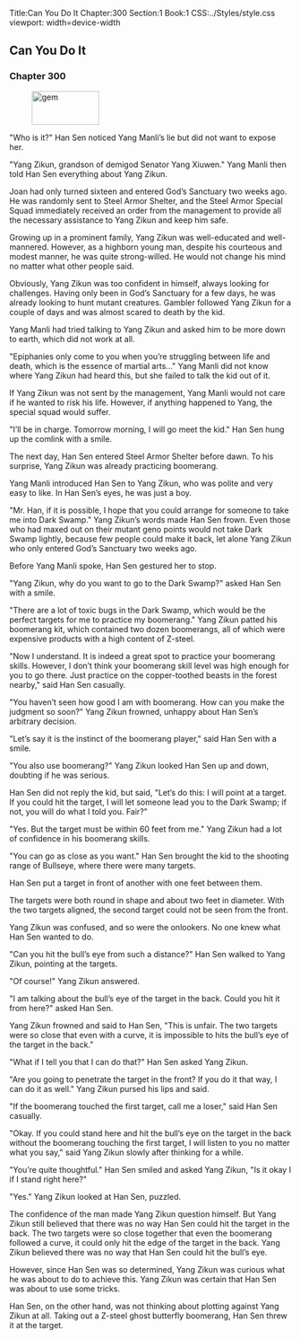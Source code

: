 Title:Can You Do It 
Chapter:300 
Section:1 
Book:1 
CSS:../Styles/style.css 
viewport: width=device-width
  
## Can You Do It
### Chapter 300
  
<figure>
	<img src="../Images/gem.gif" alt="gem" id="gem" width="120" height="60" />
</figure>
  

  
"Who is it?" Han Sen noticed Yang Manli’s lie but did not want to expose her.

"Yang Zikun, grandson of demigod Senator Yang Xiuwen." Yang Manli then told Han Sen everything about Yang Zikun.

Joan had only turned sixteen and entered God’s Sanctuary two weeks ago. He was randomly sent to Steel Armor Shelter, and the Steel Armor Special Squad immediately received an order from the management to provide all the necessary assistance to Yang Zikun and keep him safe.

Growing up in a prominent family, Yang Zikun was well-educated and well-mannered. However, as a highborn young man, despite his courteous and modest manner, he was quite strong-willed. He would not change his mind no matter what other people said.

Obviously, Yang Zikun was too confident in himself, always looking for challenges. Having only been in God’s Sanctuary for a few days, he was already looking to hunt mutant creatures. Gambler followed Yang Zikun for a couple of days and was almost scared to death by the kid.

Yang Manli had tried talking to Yang Zikun and asked him to be more down to earth, which did not work at all.

"Epiphanies only come to you when you’re struggling between life and death, which is the essence of martial arts…" Yang Manli did not know where Yang Zikun had heard this, but she failed to talk the kid out of it.

If Yang Zikun was not sent by the management, Yang Manli would not care if he wanted to risk his life. However, if anything happened to Yang, the special squad would suffer.

"I’ll be in charge. Tomorrow morning, I will go meet the kid." Han Sen hung up the comlink with a smile.

The next day, Han Sen entered Steel Armor Shelter before dawn. To his surprise, Yang Zikun was already practicing boomerang.

Yang Manli introduced Han Sen to Yang Zikun, who was polite and very easy to like. In Han Sen’s eyes, he was just a boy.

"Mr. Han, if it is possible, I hope that you could arrange for someone to take me into Dark Swamp." Yang Zikun’s words made Han Sen frown. Even those who had maxed out on their mutant geno points would not take Dark Swamp lightly, because few people could make it back, let alone Yang Zikun who only entered God’s Sanctuary two weeks ago.

Before Yang Manli spoke, Han Sen gestured her to stop.

"Yang Zikun, why do you want to go to the Dark Swamp?" asked Han Sen with a smile.

"There are a lot of toxic bugs in the Dark Swamp, which would be the perfect targets for me to practice my boomerang." Yang Zikun patted his boomerang kit, which contained two dozen boomerangs, all of which were expensive products with a high content of Z-steel.

"Now I understand. It is indeed a great spot to practice your boomerang skills. However, I don’t think your boomerang skill level was high enough for you to go there. Just practice on the copper-toothed beasts in the forest nearby," said Han Sen casually.

"You haven’t seen how good I am with boomerang. How can you make the judgment so soon?" Yang Zikun frowned, unhappy about Han Sen’s arbitrary decision.

"Let’s say it is the instinct of the boomerang player," said Han Sen with a smile.

"You also use boomerang?" Yang Zikun looked Han Sen up and down, doubting if he was serious.

Han Sen did not reply the kid, but said, "Let’s do this: I will point at a target. If you could hit the target, I will let someone lead you to the Dark Swamp; if not, you will do what I told you. Fair?"

"Yes. But the target must be within 60 feet from me." Yang Zikun had a lot of confidence in his boomerang skills.

"You can go as close as you want." Han Sen brought the kid to the shooting range of Bullseye, where there were many targets.

Han Sen put a target in front of another with one feet between them.

The targets were both round in shape and about two feet in diameter. With the two targets aligned, the second target could not be seen from the front.

Yang Zikun was confused, and so were the onlookers. No one knew what Han Sen wanted to do.

"Can you hit the bull’s eye from such a distance?" Han Sen walked to Yang Zikun, pointing at the targets.

"Of course!" Yang Zikun answered.

"I am talking about the bull’s eye of the target in the back. Could you hit it from here?" asked Han Sen.

Yang Zikun frowned and said to Han Sen, "This is unfair. The two targets were so close that even with a curve, it is impossible to hits the bull’s eye of the target in the back."

"What if I tell you that I can do that?" Han Sen asked Yang Zikun.

"Are you going to penetrate the target in the front? If you do it that way, I can do it as well." Yang Zikun pursed his lips and said.

"If the boomerang touched the first target, call me a loser," said Han Sen casually.

"Okay. If you could stand here and hit the bull’s eye on the target in the back without the boomerang touching the first target, I will listen to you no matter what you say," said Yang Zikun slowly after thinking for a while.

"You’re quite thoughtful." Han Sen smiled and asked Yang Zikun, "Is it okay I if I stand right here?"

"Yes." Yang Zikun looked at Han Sen, puzzled.

The confidence of the man made Yang Zikun question himself. But Yang Zikun still believed that there was no way Han Sen could hit the target in the back. The two targets were so close together that even the boomerang followed a curve, it could only hit the edge of the target in the back. Yang Zikun believed there was no way that Han Sen could hit the bull’s eye.

However, since Han Sen was so determined, Yang Zikun was curious what he was about to do to achieve this. Yang Zikun was certain that Han Sen was about to use some tricks.

Han Sen, on the other hand, was not thinking about plotting against Yang Zikun at all. Taking out a Z-steel ghost butterfly boomerang, Han Sen threw it at the target.
